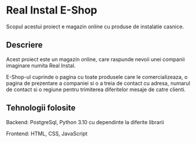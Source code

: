 # Real Instal E-Shop

Scopul acestui proiect e magazin online cu produse de instalatie casnice.

## Descriere

Acest proiect este un magazin online, care raspunde nevoii unei companii imaginare numita Real Instal.

E-Shop-ul cuprinde o pagina cu toate produsele care le comercializeaza, o pagina de prezentare a companiei si o a treia
de contact cu adresa, numarul de contact si o regiune pentru trimiterea diferitelor mesaje de catre clienti.

## Tehnologii folosite

Backend: PostgreSql, Python 3.10 cu dependinte la diferite librarii

Frontend: HTML, CSS, JavaScript

